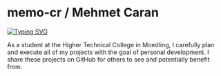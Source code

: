 # memo-cr / Mehmet Caran
[![Typing SVG](https://readme-typing-svg.demolab.com?font=Fira+Code&size=30&pause=1000&center=true&width=435&lines=Developer;Student)](https://git.io/typing-svg)

As a student at the Higher Technical College in Moedling, I carefully plan and execute all of my projects with the goal of personal development. I share these projects on GitHub for others to see and potentially benefit from.

